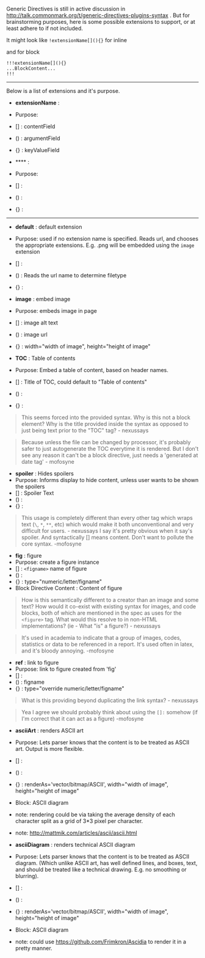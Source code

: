Generic Directives is still in active discussion in http://talk.commonmark.org/t/generic-directives-plugins-syntax . But for brainstorming purposes, here is some possible extensions to support, or at least adhere to if not included. 

It might look like `!extensionName[](){}` for inline

and for block

    !!!extensionName[](){}
    ...BlockContent...
    !!!

-------

Below is a list of extensions and it's purpose. 

* **extensionName** : 
 * Purpose: 
 * [] : contentField 
 * () : argumentField 
 * {} : keyValueField 

* **** : 
 * Purpose: 
 * [] :  
 * () :  
 * {} :  

-----------

* **default** : default extension
 * Purpose: used if no extension name is specified. Reads url, and chooses the appropriate extensions. E.g. .png will be embedded using the `image` extension
 * [] : 
 * () : Reads the url name to determine filetype
 * {} : 

* **image** : embed image
 * Purpose: embeds image in page
 * [] : image alt text
 * () : image url
 * {} : width="width of image", height="height of image"

* **TOC** : Table of contents
 * Purpose: Embed a table of content, based on header names.
 * [] : Title of TOC, could default to "Table of contents"
 * () : 
 * {} : 

> This seems forced into the provided syntax. Why is this not a block element? Why is the title provided inside the syntax as opposed to just being text prior to the "TOC" tag? - nexussays 

> Because unless the file can be changed by processor, it's probably safer to just autogenerate the TOC everytime it is rendered. But I don't see any reason it can't be a block directive, just needs a 'generated at date tag' - mofosyne

* **spoiler** : Hides spoilers
 * Purpose: Informs display to hide content, unless user wants to be shown the spoilers
 * [] : Spoiler Text 
 * () : 
 * {} : 

> This usage is completely different than every other tag which wraps text (`\`, `*`, `**`, etc) which would make it both unconventional and very difficult for users. - nexussays 
> I say it's pretty obvious when it say's spoiler. And syntactically [] means content. Don't want to pollute the core syntax. -mofosyne

* **fig** : figure
 * Purpose: create a figure instance
 * [] : `<figname>` name of figure
 * () : 
 * {} : type="numeric/letter/figname"
 * Block Directive Content : Content of figure 

> How is this semantically different to a creator than an image and some text? How would it co-exist with existing syntax for images, and code blocks, both of which are mentioned in the spec as uses for the `<figure>` tag. What would this resolve to in non-HTML implementations? (ie - What "is" a figure?) - nexussays 

> It's used in academia to indicate that a group of images, codes, statistics or data to be referenced in a report. It's used often in latex, and it's bloody annoying. -mofosyne

* **ref** : link to figure 
 * Purpose: link to figure <figname> created from 'fig'
 * [] : 
 * () : figname
 * {} : type="override numeric/letter/figname"

> What is this providing beyond duplicating the link syntax? - nexussays 

> Yea I agree we should probably think about using the `[]:` somehow (if I'm correct that it can act as a figure) -mofosyne

* **asciiArt** : renders ASCII art
 * Purpose: Lets parser knows that the content is to be treated as ASCII art. Output is more flexible.
 * [] : 
 * () : 
 * {} : renderAs='vector/bitmap/ASCII', width="width of image", height="height of image"
 * Block: ASCII diagram
 * note: rendering could be via taking the average density of each character split as a grid of 3*3 pixel per character.
 * note: http://mattmik.com/articles/ascii/ascii.html

* **asciiDiagram** : renders technical ASCII diagram
 * Purpose: Lets parser knows that the content is to be treated as ASCII diagram. (Which unlike ASCII art, has well defined lines, and boxes, text, and should be treated like a technical drawing. E.g. no smoothing or blurring).
 * [] : 
 * () : 
 * {} : renderAs='vector/bitmap/ASCII', width="width of image", height="height of image"
 * Block: ASCII diagram
 * note: could use https://github.com/Frimkron/Ascidia to render it in a pretty manner.